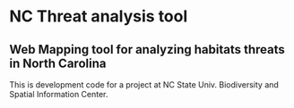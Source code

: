 NC Threat analysis tool
==========================================

Web Mapping tool for analyzing habitats threats in North Carolina
--------------------------------------------------------------

This is development code for a project at NC State Univ. Biodiversity and Spatial Information Center.





